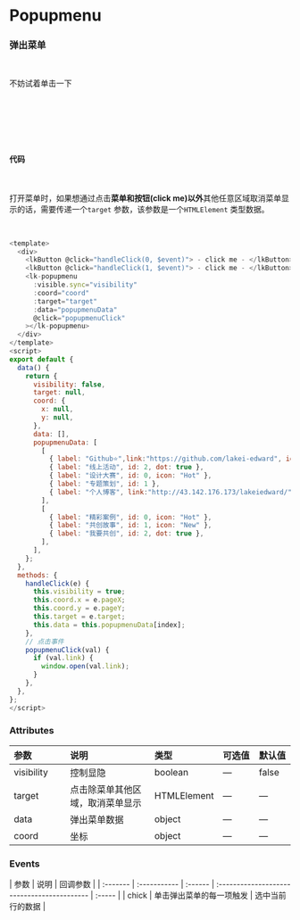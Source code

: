 # Popupmenu

### 弹出菜单

<br />

不妨试着单击一下

<br />
<br />

<popupmenu></popupmenu>

<br />
<br />


#### 代码
<br />

打开菜单时，如果想通过点击**菜单和按钮(click me)以外**其他任意区域取消菜单显示的话，需要传递一个`target` 参数，该参数是一个`HTMLElement` 类型数据。

<br />

```js
<template>
  <div>
    <lkButton @click="handleClick(0, $event)"> - click me - </lkButton>
    <lkButton @click="handleClick(1, $event)"> - click me - </lkButton>
    <lk-popupmenu
      :visible.sync="visibility"
      :coord="coord"
      :target="target"
      :data="popupmenuData"
      @click="popupmenuClick"
    ></lk-popupmenu>
  </div>
</template>
<script>
export default {
  data() {
    return {
      visibility: false,
      target: null,
      coord: {
        x: null,
        y: null,
      },
      data: [],
      popupmenuData: [
        [
          { label: "Github⭐",link:"https://github.com/lakei-edward", id: 4, icon: "Star" },
          { label: "线上活动", id: 2, dot: true },
          { label: "设计大赛", id: 0, icon: "Hot" },
          { label: "专题策划", id: 1 },
          { label: "个人博客", link:"http://43.142.176.173/lakeiedward/",id: 3, icon: "New" },
        ],
        [
          { label: "精彩案例", id: 0, icon: "Hot" },
          { label: "共创故事", id: 1, icon: "New" },
          { label: "我要共创", id: 2, dot: true },
        ],
      ],
    };
  },
  methods: {
    handleClick(e) {
      this.visibility = true;
      this.coord.x = e.pageX;
      this.coord.y = e.pageY;
      this.target = e.target;
      this.data = this.popupmenuData[index];
    },
    // 点击事件
    popupmenuClick(val) {
      if (val.link) {
        window.open(val.link);
      }
    },
  },
};
</script>
```

### Attributes

| 参数     | 说明         | 类型    | 可选值                                      | 默认值 |
| :------- | :----------- | :------ | :------------------------------------------ | :----- |
| visibility  | 控制显隐 | boolean | —                                           | false  |
| target    | 点击除菜单其他区域，取消菜单显示 | HTMLElement | —                                           | —  |
| data    | 弹出菜单数据 | object | —                                           | —  |
| coord    | 坐标 | object | —                                           | —  |

### Events
| 参数     | 说明        | 回调参数 |
| :------- | :----------- | :------ | :------------------------------------------ | :----- |
| chick  | 单击弹出菜单的每一项触发 | 选中当前行的数据  |

<style>
table th:first-of-type {
    width: 20%;
}
table th:nth-of-type(2) {
    width: 30%;
}
table th:nth-of-type(3) {
    width: 10%;
}
</style>